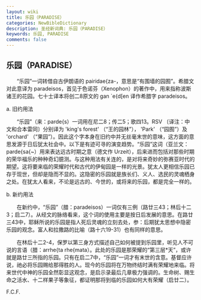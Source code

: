 ```yaml
---
layout: wiki
title: 乐园（PARADISE）
categories: NewBibleDictionary
description: 圣经新词典: 乐园（PARADISE）
keywords: 乐园, PARADISE
comments: false
---
```


## 乐园（PARADISE）

　　“乐园”一词转借自古伊朗语的 pairidae{za-，意思是“有围墙的园囿”。希腊文对此意译为 paradeisos，首见于色诺芬（Xenophon）的著作中，用来指称波斯诸王的花园。七十士译本将创二8原文的 gan `e{d[en 译作希腊字 paradeisos。

a. 旧约用法

　　“乐园”（来：parde{s）一词用在尼二8；传二5；歌四13。RSV 〔译注：中文和合本雷同〕分别译为 'king's forest' （“王的园林”）， 'Park' （“园囿”）及 'orchard' （“果园”）。因此这个字本身在旧约中并无丝毫末世的意味，这方面的意思发源于日后犹太社会中。以下是有迹可寻的演变趋势。“乐园”这词（亚兰文：parde{sa{~）用来表达远古时期之意（德文作 Urzeit），后来进而包括对那些时期的荣华福乐的种种奇幻臆测。与这种用法有关连的，是对将来奇妙的弥赛亚时代的期望。这将要来临的荣耀时代和古代的伊甸园是一样的光景。犹太人更相信乐园已存于现世，但却是隐而不显的。这隐密的乐园就是族长们、义人、选民的灵魂栖身之处。在犹太人看来，不论是远古的、今世的，或将来的乐园，都是完全一样的。

b. 新约用法

　　在新约中，“乐园”（腊：paradeisos）一词仅有三例（路廿三43；林后十二3；启二7）。从经文的脉络看来，这个词的使用主要是按日后发展的意思。在路廿三43中，耶稣所说的乐园是指人死后灵魂的立刻去处，参：后期犹太思想中隐密乐园的观念。富人和拉撒路的比喻（路十六19-31）也有同样的意思。

　　在林后十二2-4，保罗以第三身方式描述自己如何被提到乐园里，听见人不可说的言语（腊：arrhe{ta rhe{mata）。此处的乐园是那荣耀的“第三层*天”，或许就是路廿三所指的乐园。只有在启二7中，“乐园”一词才有末世的含意。基督应许说，祂必将乐园赐给那得胜的人。现今的乐园将在万物终结时满有荣耀地来临。将来世代中神的乐园全然彰显这观念，是启示录最后几章极力强调的。生命树、赐生命之活水、十二样果子等象征，都证明那将到临的乐园如何大有荣耀（启廿二）。

F.C.F.








